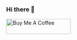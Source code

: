 ### Hi there 👋

<!--
**KayStorm/KayStorm** is a ✨ _special_ ✨ repository because its `README.md` (this file) appears on your GitHub profile.

Here are some ideas to get you started:

- 🔭 I’m currently working on ...
- 🌱 I’m currently learning ...
- 👯 I’m looking to collaborate on ...
- 🤔 I’m looking for help with ...
- 💬 Ask me about ...
- 📫 How to reach me: ...
- 😄 Pronouns: ...
- ⚡ Fun fact: ...
-->

<a href="https://bmc.link/kaystorm" target="_blank"><img src="https://cdn.buymeacoffee.com/buttons/default-orange.png" alt="Buy Me A Coffee" height="41" width="174"></a>
